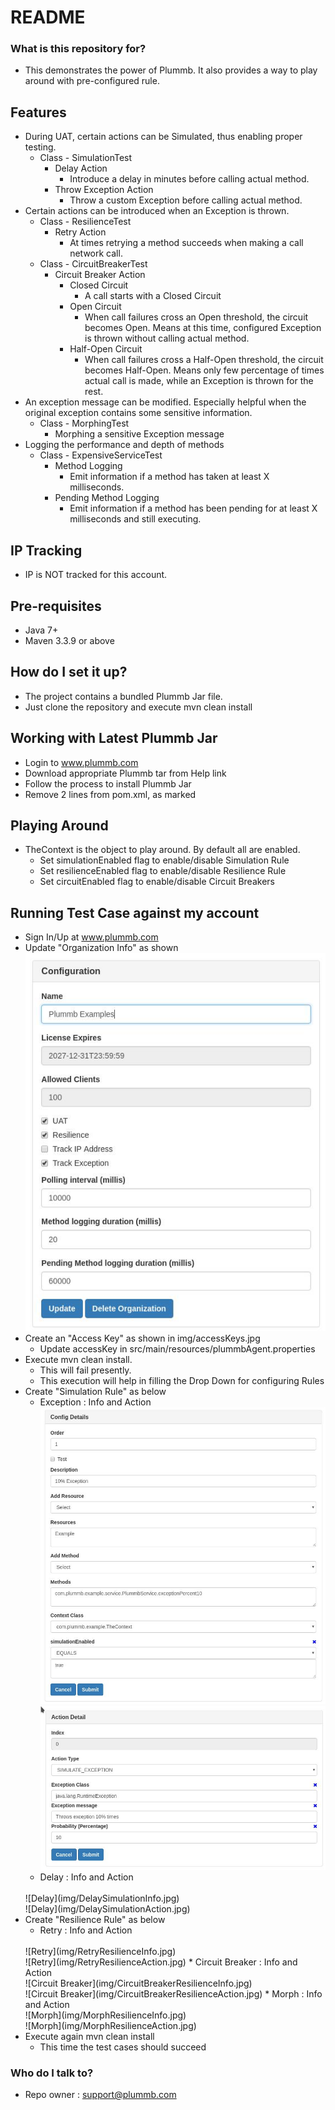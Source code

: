 # README #

### What is this repository for? ###
* This demonstrates the power of Plummb. It also provides a way to play around with pre-configured rule.

## Features ##
* During UAT, certain actions can be Simulated, thus enabling proper testing.
    * Class - SimulationTest 
        * Delay Action
            * Introduce a delay in minutes before calling actual method.
        * Throw Exception Action
            * Throw a custom Exception before calling actual method.
* Certain actions can be introduced when an Exception is thrown.
    * Class - ResilienceTest
        * Retry Action
            * At times retrying a method succeeds when making a call network call.
    * Class - CircuitBreakerTest
        * Circuit Breaker Action
            * Closed Circuit
                * A call starts with a Closed Circuit
            * Open Circuit
                * When call failures cross an Open threshold, the circuit becomes Open. 
                Means at this time, configured Exception is thrown without calling actual method.
            * Half-Open Circuit
                * When call failures cross a Half-Open threshold, the circuit becomes Half-Open.
                Means only few percentage of times actual call is made, while an Exception is thrown for the rest. 
* An exception message can be modified. Especially helpful when the original exception contains some sensitive information.
    * Class - MorphingTest
        * Morphing a sensitive Exception message
* Logging the performance and depth of methods
    * Class - ExpensiveServiceTest
        * Method Logging
            * Emit information if a method has taken at least X milliseconds.
        * Pending Method Logging
            * Emit information if a method has been pending for at least X milliseconds and still executing.
        
## IP Tracking ##
* IP is NOT tracked for this account.
  
## Pre-requisites ##
* Java 7+
* Maven 3.3.9 or above

## How do I set it up? ##
* The project contains a bundled Plummb Jar file.
* Just clone the repository and execute mvn clean install

## Working with Latest Plummb Jar ##
* Login to www.plummb.com
* Download appropriate Plummb tar from Help link
* Follow the process to install Plummb Jar
* Remove 2 lines from pom.xml, as marked

## Playing Around ##
* TheContext is the object to play around. By default all are enabled.
    * Set simulationEnabled flag to enable/disable Simulation Rule 
    * Set resilienceEnabled flag to enable/disable Resilience Rule
    * Set circuitEnabled flag to enable/disable Circuit Breakers

## Running Test Case against my account
* Sign In/Up at www.plummb.com
* Update "Organization Info" as shown
    <BR>
    ![Organization Info](img/OrganizationInfo.jpg)
* Create an "Access Key" as shown in img/accessKeys.jpg 
    * Update accessKey in src/main/resources/plummbAgent.properties
* Execute mvn clean install.
    * This will fail presently.
    * This execution will help in filling the Drop Down for configuring Rules
* Create "Simulation Rule" as below 
    * Exception : Info and Action <BR>
    ![Exception](img/ExceptionSimulationInfo.jpg) <BR>
    ![Exception](img/ExceptionSimulationAction.jpg)
    * Delay : Info and Action
    <BR>
    ![Delay](img/DelaySimulationInfo.jpg)
    <BR>
    ![Delay](img/DelaySimulationAction.jpg)
* Create "Resilience Rule" as below
    * Retry : Info and Action
    <BR>
    ![Retry](img/RetryResilienceInfo.jpg)
    <BR>
    ![Retry](img/RetryResilienceAction.jpg)
    * Circuit Breaker : Info and Action
    <BR>
    ![Circuit Breaker](img/CircuitBreakerResilienceInfo.jpg)
    <BR>
    ![Circuit Breaker](img/CircuitBreakerResilienceAction.jpg)
    * Morph : Info and Action
    <BR>
    ![Morph](img/MorphResilienceInfo.jpg)
    <BR>
    ![Morph](img/MorphResilienceAction.jpg)
* Execute again mvn clean install
    * This time the test cases should succeed
        
### Who do I talk to? ###
* Repo owner : support@plummb.com
